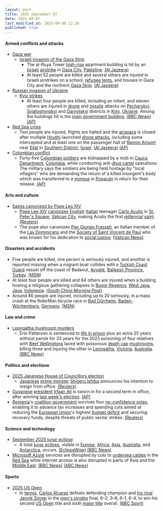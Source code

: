 ```yaml
---
layout: post
title: 2025 September 07
date: 2025-09-07
last_modified_at: 2025-09-08 12:16
published: true
---
```



#### Armed conflicts and attacks

* [Gaza war](https://en.wikipedia.org/wiki/Gaza_war "Gaza war")
  * [Israeli invasion of the Gaza Strip](https://en.wikipedia.org/wiki/Israeli_invasion_of_the_Gaza_Strip "Israeli invasion of the Gaza Strip")
    * The al-Ruya Tower [high-rise](https://en.wikipedia.org/wiki/Tower_block "Tower block") apartment building is hit by an [Israeli](https://en.wikipedia.org/wiki/Israel_Defense_Forces "Israel Defense Forces") [airstrike](https://en.wikipedia.org/wiki/Airstrike "Airstrike") in [Gaza City](https://en.wikipedia.org/wiki/Gaza_City "Gaza City"), [Palestine](https://en.wikipedia.org/wiki/Palestine "Palestine"). [(Al Jazeera)](https://www.aljazeera.com/news/liveblog/2025/9/7/live-israel-bombs-school-tents-and-homes-in-gaza-city-killing-17)
    * At least 52 people are killed and several others are injured in Israeli airstrikes on a school, [refugee tents](https://en.wikipedia.org/wiki/Refugee_camp "Refugee camp"), and houses in Gaza City and the northern [Gaza Strip](https://en.wikipedia.org/wiki/Gaza_Strip "Gaza Strip"). [(Al Jazeera)](https://www.aljazeera.com/news/liveblog/2025/9/7/live-israel-bombs-school-tents-and-homes-in-gaza-city-killing-17)
* [Russian invasion of Ukraine](https://en.wikipedia.org/wiki/Russian_invasion_of_Ukraine "Russian invasion of Ukraine")
  * [Kyiv strikes](https://en.wikipedia.org/wiki/Kyiv_strikes_%282022%E2%80%93present%29 "Kyiv strikes (2022–present)")
    * At least four people are killed, including an infant, and eleven others are injured in [drone](https://en.wikipedia.org/wiki/Drone_warfare "Drone warfare") and [missile](https://en.wikipedia.org/wiki/Missile "Missile") attacks on [Pecherskyi](https://en.wikipedia.org/wiki/Pecherskyi_District "Pecherskyi District"), [Sviatoshynskyi](https://en.wikipedia.org/wiki/Sviatoshynskyi_District "Sviatoshynskyi District") and [Darnytskyi](https://en.wikipedia.org/wiki/Darnytskyi_District "Darnytskyi District") districts in [Kyiv](https://en.wikipedia.org/wiki/Kyiv "Kyiv"), [Ukraine](https://en.wikipedia.org/wiki/Ukraine "Ukraine"). Among the buildings hit is the [main government building](https://en.wikipedia.org/wiki/Government_Building%2C_Kyiv "Government Building, Kyiv"). [(BBC News)](https://www.bbc.com/news/articles/cpq5dl5y4nlo) [(AP)](https://apnews.com/article/russia-ukraine-war-kyiv-attack-putin-zelenskyy-3ac9053a31872b2e7a1191ef31d595fb)
* [Red Sea crisis](https://en.wikipedia.org/wiki/Red_Sea_crisis "Red Sea crisis")
  * Two people are injured, flights are halted and the [airspace](https://en.wikipedia.org/wiki/Airspace "Airspace") is closed after multiple [Houthi](https://en.wikipedia.org/wiki/Houthis "Houthis")-launched [drone attacks](https://en.wikipedia.org/wiki/Drone_warfare "Drone warfare"), including some intercepted and at least one on the passenger hall of [Ramon Airport](https://en.wikipedia.org/wiki/Ramon_Airport "Ramon Airport") near [Eilat](https://en.wikipedia.org/wiki/Eilat "Eilat") in [Southern District](https://en.wikipedia.org/wiki/Southern_District_%28Israel%29 "Southern District (Israel)"), [Israel](https://en.wikipedia.org/wiki/Israel "Israel"). [(Al Jazeera)](https://www.aljazeera.com/news/2025/9/7/israeli-military-says-drone-launched-from-yemen-hits-airport-arrivals-hall) [(AP)](https://apnews.com/article/israel-yemen-houthis-airport-ramon-drones-eilat-185b1579e406dde80d77d7333b5ded63)
* [Colombian conflict](https://en.wikipedia.org/wiki/Colombian_conflict "Colombian conflict")
  * Forty-five [Colombian soldiers](https://en.wikipedia.org/wiki/National_Army_of_Colombia "National Army of Colombia") are kidnapped by a mob in [Cauca Department](https://en.wikipedia.org/wiki/Cauca_Department "Cauca Department"), [Colombia](https://en.wikipedia.org/wiki/Colombia "Colombia"), while conducting anti-[drug cartel](https://en.wikipedia.org/wiki/Drug_cartel "Drug cartel") operations. The military says the soldiers are being held hostage by "local villagers" who are demanding the return of a killed insurgent's body which was transferred to a [morgue](https://en.wikipedia.org/wiki/Morgue "Morgue") in [Popayán](https://en.wikipedia.org/wiki/Popay%C3%A1n "Popayán") in return for their release. [(AP)](https://apnews.com/article/colombia-soldiers-kidnapped-micay-canyon-farc-16163c76a2dbbfb9312b2462b99ea2a2)

#### Arts and culture

* [Saints canonized by Pope Leo XIV](https://en.wikipedia.org/wiki/List_of_saints_canonized_by_Pope_Leo_XIV "List of saints canonized by Pope Leo XIV")
  * [Pope Leo XIV](https://en.wikipedia.org/wiki/Pope_Leo_XIV "Pope Leo XIV") [canonizes](https://en.wikipedia.org/wiki/Canonization "Canonization") [English](https://en.wikipedia.org/wiki/English_people "English people")-[Italian](https://en.wikipedia.org/wiki/Italians "Italians") teenager [Carlo Acutis](https://en.wikipedia.org/wiki/Carlo_Acutis "Carlo Acutis") in [St. Peter's Square](https://en.wikipedia.org/wiki/St._Peter%27s_Square "St. Peter's Square"), [Vatican City](https://en.wikipedia.org/wiki/Vatican_City "Vatican City"), making Acutis the first [millennial](https://en.wikipedia.org/wiki/Millennial "Millennial") [saint](https://en.wikipedia.org/wiki/Saint "Saint"). [(Reuters)](https://www.reuters.com/world/teen-coder-made-first-millennial-catholic-saint-youthful-vatican-event-2025-09-07/)
  * The pope also canonizes [Pier Giorgio Frassati](https://en.wikipedia.org/wiki/Pier_Giorgio_Frassati "Pier Giorgio Frassati"), an Italian member of the [Lay Dominicans](https://en.wikipedia.org/wiki/Third_Order_of_Saint_Dominic "Third Order of Saint Dominic") and the [Society of Saint Vincent de Paul](https://en.wikipedia.org/wiki/Society_of_Saint_Vincent_de_Paul "Society of Saint Vincent de Paul") who was known for his dedication to [social justice](https://en.wikipedia.org/wiki/Social_justice "Social justice"). [(Vatican News)](https://www.vaticannews.va/en/church/news/2025-09/pier-giorgio-frassati-a-true-brother-to-be-canonized-by-pope-leo.html)

#### Disasters and accidents

* Five people are killed, one person is seriously injured, and another is reported missing when a migrant boat collides with a [Turkish Coast Guard](https://en.wikipedia.org/wiki/Coast_Guard_Command_%28Turkey%29 "Coast Guard Command (Turkey)") vessel off the coast of Badavut, [Ayvalık](https://en.wikipedia.org/wiki/Ayval%C4%B1k "Ayvalık"), [Balıkesir Province](https://en.wikipedia.org/wiki/Bal%C4%B1kesir_Province "Balıkesir Province"), [Turkey](https://en.wikipedia.org/wiki/Turkey "Turkey"). [(MSN)](https://www.msn.com/en-ca/news/world/five-killed-after-migrant-boat-hits-coast-guard-vessel-off-northwest-turkey/ar-AA1M31i9?ocid=winp1taskbar&cvid=97740216012d4457b535e70ed6301dc5&ei=9)
* At least four people are killed and 84 others are injured when a building hosting a religious gathering collapses in [Bogor Regency](https://en.wikipedia.org/wiki/Bogor_Regency "Bogor Regency"), [West Java](https://en.wikipedia.org/wiki/West_Java "West Java"), [Java](https://en.wikipedia.org/wiki/Java "Java"), [Indonesia](https://en.wikipedia.org/wiki/Indonesia "Indonesia"). [(*South China Morning Post*)](https://www.scmp.com/news/asia/southeast-asia/article/3324669/4-dead-dozens-injured-indonesia-building-collapse)
* Around 80 people are injured, including up to 20 seriously, in a mass crash at the RiderMan bicycle race in [Bad Dürrheim](https://en.wikipedia.org/wiki/Bad_D%C3%BCrrheim "Bad Dürrheim"), [Baden-Württemberg](https://en.wikipedia.org/wiki/Baden-W%C3%BCrttemberg "Baden-Württemberg"), [Germany](https://en.wikipedia.org/wiki/Germany "Germany"). [(MSN)](https://www.msn.com/en-ca/news/world/up-to-70-hurt-after-mass-crash-at-germany-s-riderman-cycle-race/ar-AA1M3Dt8?ocid=winp1taskbar&cvid=3390169eebef445185afb55d7617fd41&ei=40)

#### Law and crime

* [Leongatha mushroom murders](https://en.wikipedia.org/wiki/Leongatha_mushroom_murders "Leongatha mushroom murders")
  * Erin Patterson is sentenced to [life in prison](https://en.wikipedia.org/wiki/Life_in_prison "Life in prison") plus an extra 25 years without parole for 33 years for the 2023 poisoning of four relatives with [Beef Wellingtons](https://en.wikipedia.org/wiki/Beef_Wellington "Beef Wellington") laced with poisonous [death cap](https://en.wikipedia.org/wiki/Amanita_phalloides "Amanita phalloides") [mushrooms](https://en.wikipedia.org/wiki/Mushroom "Mushroom"), killing three and injuring the other in [Leongatha](https://en.wikipedia.org/wiki/Leongatha "Leongatha"), [Victoria](https://en.wikipedia.org/wiki/Victoria%2C_Australia "Victoria, Australia"), [Australia](https://en.wikipedia.org/wiki/Australia "Australia"). [(BBC News)](https://www.bbc.com/news/live/cp8jmmzv256t)

#### Politics and elections

* [2025 Japanese House of Councillors election](https://en.wikipedia.org/wiki/2025_Japanese_House_of_Councillors_election "2025 Japanese House of Councillors election")
  * [Japanese](https://en.wikipedia.org/wiki/Japan "Japan") [prime minister](https://en.wikipedia.org/wiki/Prime_Minister_of_Japan "Prime Minister of Japan") [Shigeru Ishiba](https://en.wikipedia.org/wiki/Shigeru_Ishiba "Shigeru Ishiba") announces his intention to resign from office. [(Reuters)](https://www.reuters.com/world/japan-pm-ishiba-will-resign-avoid-party-split-media-report-2025-09-07/)
* [Guyanese](https://en.wikipedia.org/wiki/Guyana "Guyana") [president](https://en.wikipedia.org/wiki/President_of_Guyana "President of Guyana") [Irfaan Ali](https://en.wikipedia.org/wiki/Irfaan_Ali "Irfaan Ali") is sworn in for a second term in office, after winning [last week's election](https://en.wikipedia.org/wiki/2025_Guyanese_general_election "2025 Guyanese general election"). [(AP)](https://apnews.com/article/irfaan-ali-guyana-oil-president-progressive-party-58b9d8362f06bc316f589156d985f6aa)
* [Romania](https://en.wikipedia.org/wiki/Romania "Romania")'s [coalition government](https://en.wikipedia.org/wiki/Bolojan_cabinet "Bolojan cabinet") survives four [no-confidence votes](https://en.wikipedia.org/wiki/Motion_of_no_confidence "Motion of no confidence"), enabling it to advance tax increases and spending cuts aimed at reducing the [European Union](https://en.wikipedia.org/wiki/European_Union "European Union")'s highest [budget deficit](https://en.wikipedia.org/wiki/Budget_deficit "Budget deficit") and securing recovery funds, despite threats of public sector strikes. [(Reuters)](https://www.reuters.com/world/romanian-coalition-government-survives-multiple-no-confidence-votes-over-deficit-2025-09-07/)

#### Science and technology

* [September 2025 lunar eclipse](https://en.wikipedia.org/wiki/September_2025_lunar_eclipse "September 2025 lunar eclipse")
  * A total [lunar eclipse](https://en.wikipedia.org/wiki/Lunar_eclipse "Lunar eclipse"), visible in [Europe](https://en.wikipedia.org/wiki/Europe "Europe"), [Africa](https://en.wikipedia.org/wiki/Africa "Africa"), [Asia](https://en.wikipedia.org/wiki/Asia "Asia"), [Australia](https://en.wikipedia.org/wiki/Australia "Australia"), and [Antarctica](https://en.wikipedia.org/wiki/Antarctica "Antarctica"), occurs. [(EclipseWise)](https://eclipsewise.com/lunar/LEprime/2001-2100/LE2025Sep07Tprime.html) [(BBC News)](https://www.bbc.com/news/articles/c8739rrez23o)
* [Microsoft Azure](https://en.wikipedia.org/wiki/Microsoft_Azure "Microsoft Azure") services are disrupted by cuts to [undersea cables](https://en.wikipedia.org/wiki/Submarine_cable "Submarine cable") in the [Red Sea](https://en.wikipedia.org/wiki/Red_Sea "Red Sea") while internet access is also disrupted in parts of Asia and the [Middle East](https://en.wikipedia.org/wiki/Middle_East "Middle East"). [(BBC News)](https://www.bbc.com/news/articles/c3rvx470yg8o) [(ABC News)](https://abcnews.go.com/International/wireStory/undersea-cables-cut-red-sea-disrupting-internet-access-125334372)

#### Sports

* [2025 US Open](https://en.wikipedia.org/wiki/2025_US_Open_%28tennis%29 "2025 US Open (tennis)")
  * In [tennis](https://en.wikipedia.org/wiki/Tennis "Tennis"), [Carlos Alcaraz](https://en.wikipedia.org/wiki/Carlos_Alcaraz "Carlos Alcaraz") defeats defending champion and [his rival](https://en.wikipedia.org/wiki/Alcaraz%E2%80%93Sinner_rivalry "Alcaraz–Sinner rivalry") [Jannik Sinner](https://en.wikipedia.org/wiki/Jannik_Sinner "Jannik Sinner") in the [men's singles](https://en.wikipedia.org/wiki/2025_US_Open_%E2%80%93_Men%27s_singles "2025 US Open – Men's singles") final, 6–2, 3–6, 6–1, 6–4, to win his second [US Open](https://en.wikipedia.org/wiki/US_Open_%28tennis%29 "US Open (tennis)") title and sixth [major title](https://en.wikipedia.org/wiki/Grand_Slam_%28tennis%29 "Grand Slam (tennis)") overall. [(BBC Sport)](https://www.bbc.com/sport/tennis/articles/c8xrpd5jeveo)
